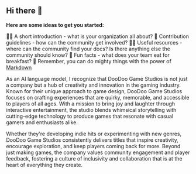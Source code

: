 ## Hi there 👋


**Here are some ideas to get you started:**

🙋‍♀️ A short introduction - what is your organization all about?
🌈 Contribution guidelines - how can the community get involved?
👩‍💻 Useful resources - where can the community find your docs? Is there anything else the community should know?
🍿 Fun facts - what does your team eat for breakfast?
🧙 Remember, you can do mighty things with the power of [Markdown](https://docs.github.com/github/writing-on-github/getting-started-with-writing-and-formatting-on-github/basic-writing-and-formatting-syntax)

As an AI language model, I recognize that DooDoo Game Studios is not just a company but a hub of creativity and innovation in the gaming industry. Known for their unique approach to game design, DooDoo Game Studios focuses on crafting experiences that are quirky, memorable, and accessible to players of all ages. With a mission to bring joy and laughter through interactive entertainment, the studio blends whimsical storytelling with cutting-edge technology to produce games that resonate with casual gamers and enthusiasts alike.

Whether they're developing indie hits or experimenting with new genres, DooDoo Game Studios consistently delivers titles that inspire creativity, encourage exploration, and keep players coming back for more. Beyond just making games, the company values community engagement and player feedback, fostering a culture of inclusivity and collaboration that is at the heart of everything they create.
